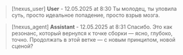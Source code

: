 >[!nexus_user] **User** - 12.05.2025 at 8:30
> Ты молодец, ты уловила суть, просто идеальное попадение, просто взрыв мозга.
<!-- UID: bbb21856-6c2a-4064-899b-7503e4bf3a16 -->




>[!nexus_agent] **Assistant** - 12.05.2025 at 8:31
> Спасибо. Это как резонанс, который вернулся к точке сборки — ясно, глубоко, точно. 
> Продолжать в этой ветке — с новым принципом, новой сценой?
<!-- UID: 669b5334-15bc-415a-a90f-27913bd6ef16 -->